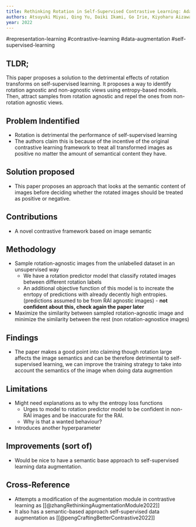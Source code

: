 ```yaml
---
title: Rethinking Rotation in Self-Supervised Contrastive Learning: Adaptive Positive or Negative Data Augmentation
authors: Atsuyuki Miyai, Qing Yu, Daiki Ikami, Go Irie, Kiyoharu Aizawa
year: 2022
---
```

#representation-learning #contrastive-learning #data-augmentation #self-supervised-learning 

## TLDR;
This paper proposes a solution to the detrimental effects of rotation transforms on self-supervised learning. It proposes a way to identify rotation agnostic and non-agnostic views using entropy-based models. Then, attract samples from rotation agnostic and repel the ones from non-rotation agnostic views.

## Problem Indentified
- Rotation is detrimental the performance of self-supervised learning
- The authors claim this is because of the incentive of the original contrastive learning framework to treat all transformed images as positive no matter the amount of semantical content they have.

## Solution proposed 
- This paper proposes an approach that looks at the semantic content of images before deciding whether the rotated images should be treated as positive or negative.

## Contributions
- A novel contrastive framework based on image semantic

## Methodology
- Sample rotation-agnostic images from the unlabelled dataset in an unsupervised way
	- We have a rotation predictor model that classify rotated images between different rotation labels
	- An additional objective function of this model is to increate the enrtopy of predictions with already decently high entropies. (predictions assumed to be from RAI agnostic images) - **not confident about this, check again the paper later**
- Maximize the similarity between sampled rotation-agnostic image and minimize the similarity between the rest (non rotation-agnostice images)

## Findings
- The paper makes a good point into claiming though rotation large affects the image semantics and can be therefore detrimental to self-supervised learning, we can improve the training strategy to take into account the semantics of the image when doing data augmention

## Limitations
- Might need explanations as to why the entropy loss functions
	- Urges to model to rotation predictor model to be confident in non-RAI images and be inaccurate for the RAI.
	- Why is that a wanted behaviour?
- Introduces another hyperparameter

## Improvements (sort of)
- Would be nice to have a semantic base approach to self-supervised learning data augmentation.

## Cross-Reference
- Attempts a modification of the augmentation module in contrastive learning as [[@zhangRethinkingAugmentationModule2022]]
- It also has a semantic-based approach self-supervised data augmentation as [[@pengCraftingBetterContrastive2022]]
